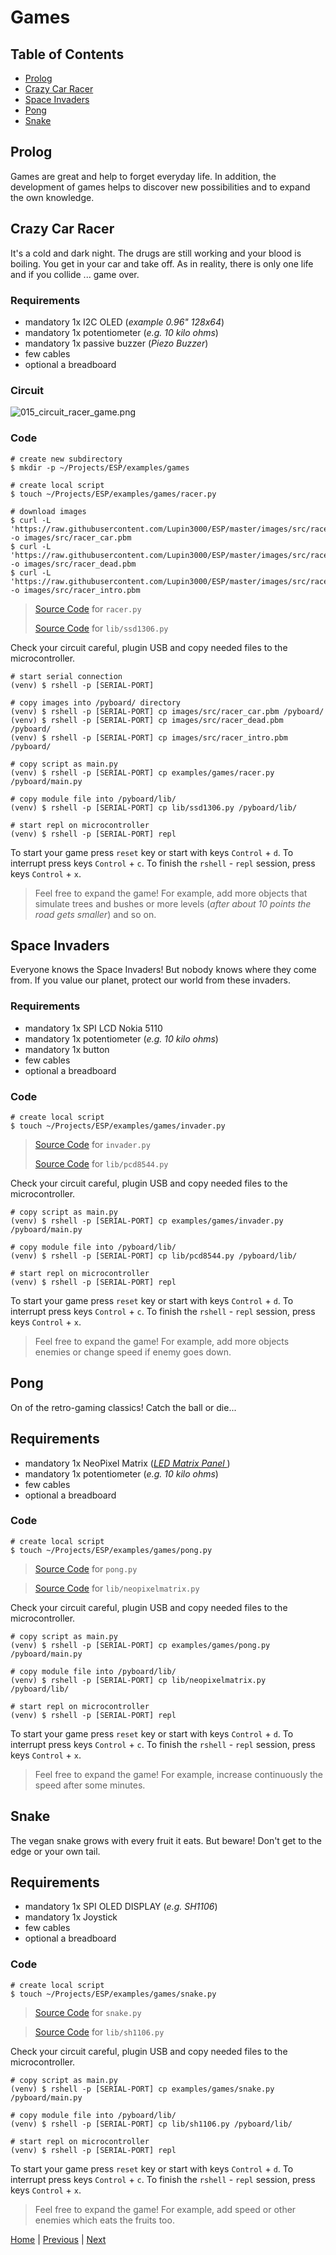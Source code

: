 # Games

## Table of Contents

- [Prolog](#prolog)
- [Crazy Car Racer](#crazy-car-racer)
- [Space Invaders](#space-invaders)
- [Pong](#pong)
- [Snake](#snake)

## Prolog

Games are great and help to forget everyday life. In addition, the development of games helps to discover new possibilities and to expand the own knowledge.

## Crazy Car Racer

It's a cold and dark night. The drugs are still working and your blood is boiling. You get in your car and take off. As in reality, there is only one life and if you collide ... game over.

### Requirements

- mandatory 1x I2C OLED (_example 0.96" 128x64_) 
- mandatory 1x potentiometer (_e.g. 10 kilo ohms_)
- mandatory 1x passive buzzer (_Piezo Buzzer_)
- few cables 
- optional a breadboard

### Circuit

![015_circuit_racer_game.png](../images/circuits/015_circuit_diagram_racer_game.png)

### Code

```shell
# create new subdirectory
$ mkdir -p ~/Projects/ESP/examples/games

# create local script
$ touch ~/Projects/ESP/examples/games/racer.py

# download images
$ curl -L 'https://raw.githubusercontent.com/Lupin3000/ESP/master/images/src/racer_car.pbm' -o images/src/racer_car.pbm
$ curl -L 'https://raw.githubusercontent.com/Lupin3000/ESP/master/images/src/racer_dead.pbm' -o images/src/racer_dead.pbm
$ curl -L 'https://raw.githubusercontent.com/Lupin3000/ESP/master/images/src/racer_intro.pbm' -o images/src/racer_intro.pbm
```

> [Source Code](../examples/games/racer.py) for `racer.py`
> 
> [Source Code](../lib/ssd1306.py) for `lib/ssd1306.py`

Check your circuit careful, plugin USB and copy needed files to the microcontroller.

```shell
# start serial connection
(venv) $ rshell -p [SERIAL-PORT]

# copy images into /pyboard/ directory
(venv) $ rshell -p [SERIAL-PORT] cp images/src/racer_car.pbm /pyboard/
(venv) $ rshell -p [SERIAL-PORT] cp images/src/racer_dead.pbm /pyboard/
(venv) $ rshell -p [SERIAL-PORT] cp images/src/racer_intro.pbm /pyboard/

# copy script as main.py
(venv) $ rshell -p [SERIAL-PORT] cp examples/games/racer.py /pyboard/main.py

# copy module file into /pyboard/lib/
(venv) $ rshell -p [SERIAL-PORT] cp lib/ssd1306.py /pyboard/lib/

# start repl on microcontroller
(venv) $ rshell -p [SERIAL-PORT] repl
```

To start your game press `reset` key or start with keys `Control` + `d`. To interrupt press keys `Control` + `c`. To finish the `rshell` - `repl` session, press keys `Control` + `x`.

> Feel free to expand the game! For example, add more objects that simulate trees and bushes or more levels (_after about 10 points the road gets smaller_) and so on.

## Space Invaders

Everyone knows the Space Invaders! But nobody knows where they come from. If you value our planet, protect our world from these invaders.

### Requirements

- mandatory 1x SPI LCD Nokia 5110 
- mandatory 1x potentiometer (_e.g. 10 kilo ohms_)
- mandatory 1x button
- few cables 
- optional a breadboard

### Code

```shell
# create local script
$ touch ~/Projects/ESP/examples/games/invader.py
```

> [Source Code](../examples/games/invader.py) for `invader.py`
> 
> [Source Code](../lib/pcd8544.py) for `lib/pcd8544.py`

Check your circuit careful, plugin USB and copy needed files to the microcontroller.

```shell
# copy script as main.py
(venv) $ rshell -p [SERIAL-PORT] cp examples/games/invader.py /pyboard/main.py

# copy module file into /pyboard/lib/
(venv) $ rshell -p [SERIAL-PORT] cp lib/pcd8544.py /pyboard/lib/

# start repl on microcontroller
(venv) $ rshell -p [SERIAL-PORT] repl
```

To start your game press `reset` key or start with keys `Control` + `d`. To interrupt press keys `Control` + `c`. To finish the `rshell` - `repl` session, press keys `Control` + `x`.

> Feel free to expand the game! For example, add more objects enemies or change speed if enemy goes down.

## Pong

On of the retro-gaming classics! Catch the ball or die... 

## Requirements

- mandatory 1x NeoPixel Matrix (_[LED Matrix Panel ](https://www.waveshare.com/pico-rgb-led.htm)_)
- mandatory 1x potentiometer (_e.g. 10 kilo ohms_)
- few cables 
- optional a breadboard

### Code

```shell
# create local script
$ touch ~/Projects/ESP/examples/games/pong.py
```

> [Source Code](../examples/games/pong.py) for `pong.py`

> [Source Code](../lib/neopixelmatrix.py) for `lib/neopixelmatrix.py`

Check your circuit careful, plugin USB and copy needed files to the microcontroller.

```shell
# copy script as main.py
(venv) $ rshell -p [SERIAL-PORT] cp examples/games/pong.py /pyboard/main.py

# copy module file into /pyboard/lib/
(venv) $ rshell -p [SERIAL-PORT] cp lib/neopixelmatrix.py /pyboard/lib/

# start repl on microcontroller
(venv) $ rshell -p [SERIAL-PORT] repl
```

To start your game press `reset` key or start with keys `Control` + `d`. To interrupt press keys `Control` + `c`. To finish the `rshell` - `repl` session, press keys `Control` + `x`.

> Feel free to expand the game! For example, increase continuously the speed after some minutes.

## Snake

The vegan snake grows with every fruit it eats. But beware! Don't get to the edge or your own tail.

## Requirements

- mandatory 1x SPI OLED DISPLAY (_e.g. SH1106_) 
- mandatory 1x Joystick
- few cables 
- optional a breadboard

### Code

```shell
# create local script
$ touch ~/Projects/ESP/examples/games/snake.py
```

> [Source Code](../examples/games/snake.py) for `snake.py`

> [Source Code](../lib/sh1106.py) for `lib/sh1106.py`

Check your circuit careful, plugin USB and copy needed files to the microcontroller.

```shell
# copy script as main.py
(venv) $ rshell -p [SERIAL-PORT] cp examples/games/snake.py /pyboard/main.py

# copy module file into /pyboard/lib/
(venv) $ rshell -p [SERIAL-PORT] cp lib/sh1106.py /pyboard/lib/

# start repl on microcontroller
(venv) $ rshell -p [SERIAL-PORT] repl
```

To start your game press `reset` key or start with keys `Control` + `d`. To interrupt press keys `Control` + `c`. To finish the `rshell` - `repl` session, press keys `Control` + `x`.

> Feel free to expand the game! For example, add speed or other enemies which eats the fruits too.

[Home](https://github.com/Lupin3000/ESP) | [Previous](./014_sensor_extended.md) | [Next]()
